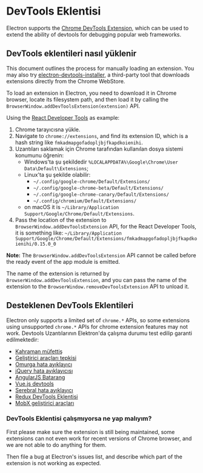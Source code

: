 # DevTools Eklentisi

Electron supports the [Chrome DevTools Extension](https://developer.chrome.com/extensions/devtools), which can be used to extend the ability of devtools for debugging popular web frameworks.

## DevTools eklentileri nasıl yüklenir

This document outlines the process for manually loading an extension. You may also try [electron-devtools-installer](https://github.com/GPMDP/electron-devtools-installer), a third-party tool that downloads extensions directly from the Chrome WebStore.

To load an extension in Electron, you need to download it in Chrome browser, locate its filesystem path, and then load it by calling the `BrowserWindow.addDevToolsExtension(extension)` API.

Using the [React Developer Tools](https://chrome.google.com/webstore/detail/react-developer-tools/fmkadmapgofadopljbjfkapdkoienihi) as example:

1. Chrome tarayıcısna yükle.
2. Navigate to `chrome://extensions`, and find its extension ID, which is a hash string like `fmkadmapgofadopljbjfkapdkoienihi`.
3. Uzantıları saklamak için Chrome tarafından kullanılan dosya sistemi konumunu öğrenin: 
    * Windows'ta şu şekildedir `%LOCALAPPDATA%\Google\Chrome\User Data\Default\Extensions`;
    * Linux'ta şu şekilde olabilir: 
        * `~/.config/google-chrome/Default/Extensions/`
        * `~/.config/google-chrome-beta/Default/Extensions/`
        * `~/.config/google-chrome-canary/Default/Extensions/
`
        * `~/.config/chromium/Default/Extensions/`
    * on macOS it is `~/Library/Application Support/Google/Chrome/Default/Extensions`.
4. Pass the location of the extension to `BrowserWindow.addDevToolsExtension` API, for the React Developer Tools, it is something like: `~/Library/Application Support/Google/Chrome/Default/Extensions/fmkadmapgofadopljbjfkapdkoienihi/0.15.0_0`

**Note:** The `BrowserWindow.addDevToolsExtension` API cannot be called before the ready event of the app module is emitted.

The name of the extension is returned by `BrowserWindow.addDevToolsExtension`, and you can pass the name of the extension to the `BrowserWindow.removeDevToolsExtension` API to unload it.

## Desteklenen DevTools Eklentileri

Electron only supports a limited set of `chrome.*` APIs, so some extensions using unsupported `chrome.*` APIs for chrome extension features may not work. Devtools Uzantılarının Elektron'da çalışma durumu test edilip garanti edilmektedir:

* [Kahraman müfettiş](https://chrome.google.com/webstore/detail/ember-inspector/bmdblncegkenkacieihfhpjfppoconhi)
* [Geliştirici araçları tepkisi](https://chrome.google.com/webstore/detail/react-developer-tools/fmkadmapgofadopljbjfkapdkoienihi)
* [Omurga hata ayıklayıcı](https://chrome.google.com/webstore/detail/backbone-debugger/bhljhndlimiafopmmhjlgfpnnchjjbhd)
* [jQuery hata ayıklayıcısı](https://chrome.google.com/webstore/detail/jquery-debugger/dbhhnnnpaeobfddmlalhnehgclcmjimi)
* [AngularJS Batarang](https://chrome.google.com/webstore/detail/angularjs-batarang/ighdmehidhipcmcojjgiloacoafjmpfk)
* [Vue.js devtools](https://chrome.google.com/webstore/detail/vuejs-devtools/nhdogjmejiglipccpnnnanhbledajbpd)
* [Serebral hata ayıklayıcı](http://www.cerebraljs.com/documentation/the_debugger)
* [Redux DevTools Eklentisi](https://chrome.google.com/webstore/detail/redux-devtools/lmhkpmbekcpmknklioeibfkpmmfibljd)
* [MobX geliştirici araçları](https://chrome.google.com/webstore/detail/mobx-developer-tools/pfgnfdagidkfgccljigdamigbcnndkod)

### DevTools Eklentisi çalışmıyorsa ne yap malıyım?

First please make sure the extension is still being maintained, some extensions can not even work for recent versions of Chrome browser, and we are not able to do anything for them.

Then file a bug at Electron's issues list, and describe which part of the extension is not working as expected.